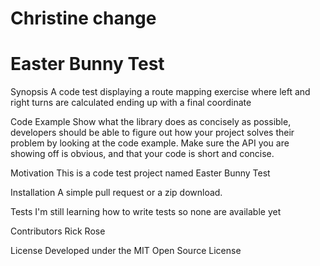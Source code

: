 # Christine change
# Easter Bunny Test
Synopsis
A code test displaying a route mapping exercise where left and right turns are calculated ending up with a final coordinate

Code Example
Show what the library does as concisely as possible, developers should be able to figure out how your project solves their problem by looking at the code example. Make sure the API you are showing off is obvious, and that your code is short and concise.

Motivation
This is a code test project named Easter Bunny Test

Installation
A simple pull request or a zip download.

Tests
I'm still learning how to write tests so none are available yet

Contributors
Rick Rose

License
Developed under the MIT Open Source License
